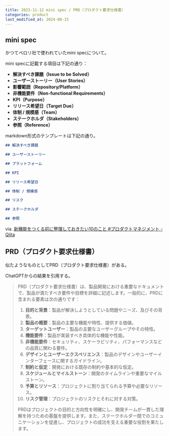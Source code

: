 ```yaml
---
title: 2023-11-12 mini spec / PRD（プロダクト要求仕様書）
categories: product
last_modified_at: 2024-08-15
---
```


## mini spec

かつてペロリ社で使われていたmini specについて。

mini specに記載する項目は下記の通り：

- **解決すべき課題（Issue to be Solved）**
- **ユーザーストーリー（User Stories）**
- **影響範囲（Repository/Platform）**
- **非機能要件（Non-functional Requirements）**
- **KPI（Purpose）**
- **リリース希望日（Target Due）**
- **体制 / 規模感（Team）**
- **ステークホルダ（Stakeholders）**
- **参照（Reference）**

markdown形式のテンプレートは下記の通り。

```md
## 解決すべき課題

## ユーザーストーリー

## プラットフォーム

## KPI

## リリース希望日

## 体制 / 規模感

## リスク

## ステークホルダ

## 参照
```

via. [新機能をつくる前に整理しておきたい10のこと #プロダクトマネジメント - Qiita](https://qiita.com/teriyakisan/items/b476545c7a5378f8a7e9)

## PRD（プロダクト要求仕様書）

似たようなものとしてPRD（プロダクト要求仕様書）がある。

ChatGPTからの結果を引用する。

> PRD（プロダクト要求仕様書）は、製品開発における重要なドキュメントで、製品が満たすべき要件や目標を詳細に記述します。一般的に、PRDに含まれる要素は次の通りです：
>
> 1. **目的と背景**：製品が解決しようとしている問題やニーズ、及びその背景。
> 2. **製品の概要**：製品の主要な機能や特性、提供する価値。
> 3. **ターゲットユーザー**：製品の主要なユーザーグループやその特性。
> 4. **機能要件**：製品が実装すべき具体的な機能や性能。
> 5. **非機能要件**：セキュリティ、スケーラビリティ、パフォーマンスなどの品質に関わる要件。
> 6. **デザインとユーザーエクスペリエンス**：製品のデザインやユーザーインターフェースに関するガイドライン。
> 7. **制約と仮定**：開発における既存の制約や基本的な仮定。
> 8. **スケジュールとマイルストーン**：開発のタイムラインや重要なマイルストーン。
> 9. **予算とリソース**：プロジェクトに割り当てられる予算や必要なリソース。
> 10. **リスク管理**：プロジェクトのリスクとそれに対する対策。
>
> PRDはプロジェクトの目的と方向性を明確にし、開発チームが一貫した理解を持つための基盤を提供します。また、ステークホルダー間でのコミュニケーションを促進し、プロジェクトの成功を支える重要な役割を果たします。
